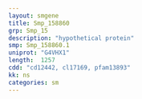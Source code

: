 ```yaml
---
layout: smgene
title: Smp_158860
grp: Smp_15
description: "hypothetical protein"
smp: Smp_158860.1
uniprot: "G4VHX1"
length:  1257
cdd: "cd12442, cl17169, pfam13893"
kk: ns
categories: sm
---
```

